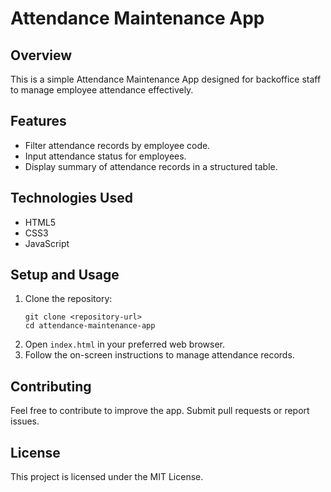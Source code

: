 # Attendance Maintenance App

## Overview
This is a simple Attendance Maintenance App designed for backoffice staff to manage employee attendance effectively.

## Features
- Filter attendance records by employee code.
- Input attendance status for employees.
- Display summary of attendance records in a structured table.

## Technologies Used
- HTML5
- CSS3
- JavaScript

## Setup and Usage
1. Clone the repository:
   ```
   git clone <repository-url>
   cd attendance-maintenance-app
   ```
2. Open `index.html` in your preferred web browser.
3. Follow the on-screen instructions to manage attendance records.

## Contributing
Feel free to contribute to improve the app. Submit pull requests or report issues.

## License
This project is licensed under the MIT License.